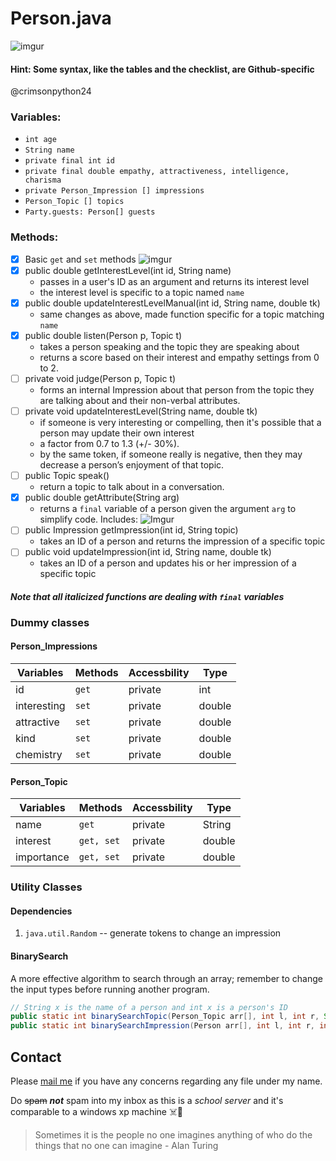 # Person.java
![imgur](https://i.imgur.com/wpcmfKB.png)
#### Hint: Some syntax, like the tables and the checklist, are Github-specific
@crimsonpython24
### Variables:
* `int age`
* `String name`
* `private final int id`
* `private final double empathy, attractiveness, intelligence, charisma`
* `private Person_Impression [] impressions`
* `Person_Topic [] topics`
* `Party.guests: Person[] guests`

### Methods:
- [x] Basic `get` and `set` methods ![imgur](https://i.imgur.com/3xFwsqo.png)
- [x] public double getInterestLevel(int id, String name)
  - passes in a user's ID as an argument and returns its interest level
  - the interest level is specific to a topic named `name`
- [x] public double updateInterestLevelManual(int id, String name, double tk)
  - same changes as above, made function specific for a topic matching `name`
- [x] public double listen(Person p, Topic t)
  - takes a person speaking and the topic they are speaking about
  - returns a score based on their interest and empathy settings from 0 to 2.
- [ ] private void judge(Person p, Topic t)
  - forms an internal Impression about that person from the topic they are talking about and their non-verbal attributes.
- [ ] private void updateInterestLevel(String name, double tk)
  - if someone is very interesting or compelling, then it's possible that a person may update their own interest
  - a factor from 0.7 to 1.3 (+/- 30%).
  - by the same token, if someone really is negative, then they may decrease a person’s enjoyment of that topic.
- [ ] public Topic speak()
  - return a topic to talk about in a conversation.
- [x] public double getAttribute(String arg)
  - returns a `final` variable of a person given the argument `arg` to simplify code. Includes:
    ![Imgur](https://i.imgur.com/VNn2cub.png)
- [ ] public Impression getImpression(int id, String topic)
  - takes an ID of a person and returns the impression of a specific topic
- [ ] public void updateImpression(int id, String name, double tk)
  - takes an ID of a person and updates his or her impression of a specific topic
#### *Note that all italicized functions are dealing with `final` variables*


### Dummy classes
#### Person_Impressions
Variables | Methods | Accessbility | Type
------------ | ------------- | ------------ | -------------
id | `get` | private | int
interesting | `set` | private | double
attractive | `set` | private | double
kind | `set` | private | double
chemistry | `set` | private | double

#### Person_Topic
Variables | Methods | Accessbility | Type
------------ | ------------- | ------------ | -------------
name | `get` | private | String
interest | `get, set` | private | double
importance | `get, set` | private | double

### Utility Classes
#### Dependencies
1. `java.util.Random` -- generate tokens to change an impression
#### BinarySearch
A more effective algorithm to search through an array; remember to change the input types before running another program.

```java
// String x is the name of a person and int x is a person's ID
public static int binarySearchTopic(Person_Topic arr[], int l, int r, String x)
public static int binarySearchImpression(Person arr[], int l, int r, int x)
```
## Contact
Please [mail me](mailto:16064@hcas.com.tw) if you have any concerns regarding any file under my name.

Do ~~spam~~ ***not*** spam into my inbox as this is a _school server_ and it's comparable to a windows xp machine :skull_and_crossbones::shit:

> Sometimes it is the people no one imagines anything of who do the things that no one can imagine - Alan Turing
